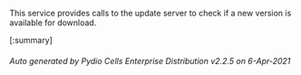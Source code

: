 






This service provides calls to the update server to check if a new version is available for download.

[:summary]

###### Auto generated by Pydio Cells Enterprise Distribution v2.2.5 on 6-Apr-2021

